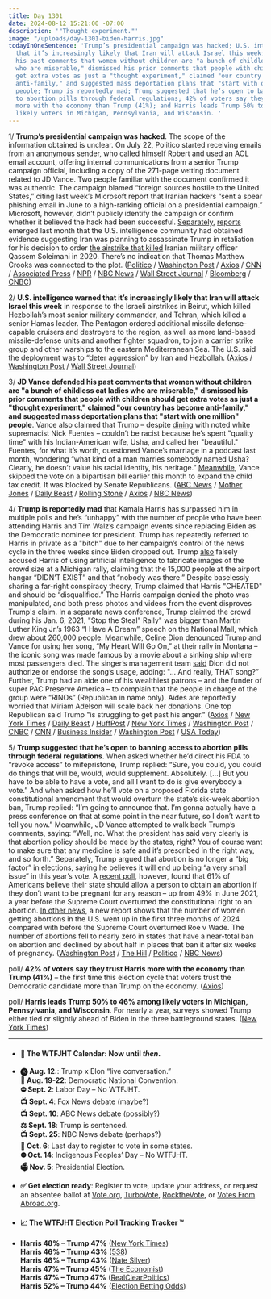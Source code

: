 ```yaml
---
title: Day 1301
date: 2024-08-12 15:21:00 -07:00
description: '"Thought experiment."'
image: "/uploads/day-1301-biden-harris.jpg"
todayInOneSentence: 'Trump’s presidential campaign was hacked; U.S. intelligence warned
  that it’s increasingly likely that Iran will attack Israel this week; JD Vance defended
  his past comments that women without children are "a bunch of childless cat ladies
  who are miserable," dismissed his prior comments that people with children should
  get extra votes as just a "thought experiment," claimed "our country has become
  anti-family," and suggested mass deportation plans that "start with one million"
  people; Trump is reportedly mad; Trump suggested that he’s open to banning access
  to abortion pills through federal regulations; 42% of voters say they trust Harris
  more with the economy than Trump (41%); and Harris leads Trump 50% to 46% among
  likely voters in Michigan, Pennsylvania, and Wisconsin. '
---
```


1/ **Trump’s presidential campaign was hacked**. The scope of the information obtained is unclear. On July 22, Politico started receiving emails from an anonymous sender, who called himself Robert and used an AOL email account, offering internal communications from a senior Trump campaign official, including a copy of the 271-page vetting document related to JD Vance. Two people familiar with the document confirmed it was authentic. The campaign blamed “foreign sources hostile to the United States,” citing last week’s Microsoft report that Iranian hackers “sent a spear phishing email in June to a high-ranking official on a presidential campaign.” Microsoft, however, didn’t publicly identify the campaign or confirm whether it believed the hack had been successful. [Separately](https://www.politico.com/news/2024/07/16/iran-plot-assassinate-trump-00168830), [reports](https://www.cnn.com/2024/07/16/politics/iran-plot-assassinate-trump-secret-service/index.html) emerged last month that the U.S. intelligence community had obtained evidence suggesting Iran was planning to assassinate Trump in retaliation for his decision to order [the airstrike that killed](https://whatthefuckjusthappenedtoday.com/2020/01/05/day-1081/#1-trump-authorized-a-drone-strike-at) Iranian military officer Qassem Soleimani in 2020. There’s no indication that Thomas Matthew Crooks was connected to the plot. ([Politico](https://www.politico.com/news/2024/08/10/trump-campaign-hack-00173503) / [Washington Post](https://www.washingtonpost.com/politics/2024/08/10/trump-hack-iran-vance-report/) / [Axios](https://www.axios.com/2024/08/10/trump-campaign-hacked) / [CNN](https://www.cnn.com/2024/08/10/politics/trump-campaign-blames-iran-for-hack/) / [Associated Press](https://apnews.com/article/donald-trump-campaign-hacked-036ffd3ed07cf3fe9fb74d4958808b65) / [NPR](https://www.npr.org/2024/08/11/nx-s1-5071082/donald-trump-campaign-emails-hacked-jd-vance) / [NBC News](https://www.nbcnews.com/politics/2024-election/trump-campaign-says-was-hacked-iranian-group-rcna166098) / [Wall Street Journal](https://www.wsj.com/politics/national-security/trump-campaign-says-it-was-hacked-a3912e91) / [Bloomberg](https://www.bloomberg.com/news/articles/2024-08-10/trump-campaign-says-it-was-hacked-suggests-iran-to-blame) / [CNBC](https://www.cnbc.com/2024/08/10/trump-campaign-hack-foreign-election-interference.html))

2/ **U.S. intelligence warned that it’s increasingly likely that Iran will attack Israel this week** in response to the Israeli airstrikes in Beirut, which killed Hezbollah’s most senior military commander, and Tehran, which killed a senior Hamas leader. The Pentagon ordered additional missile defense-capable cruisers and destroyers to the region, as well as more land-based missile-defense units and another fighter squadron, to join a carrier strike group and other warships to the eastern Mediterranean Sea. The U.S. said the deployment was to “deter aggression” by Iran and Hezbollah. ([Axios](https://www.axios.com/2024/08/12/iran-israel-white-house-us-intelligence-attack) / [Washington Post](https://www.washingtonpost.com/world/2024/08/12/israel-iran-hamas-war-news-gaza/) / [Wall Street Journal](https://www.wsj.com/world/middle-east/u-s-sends-carrier-missile-submarine-to-middle-east-as-iran-tensions-grow-ea700f9a))

3/ **JD Vance defended his past comments that women without children are "a bunch of childless cat ladies who are miserable," dismissed his prior comments that people with children should get extra votes as just a "thought experiment," claimed "our country has become anti-family," and suggested mass deportation plans that "start with one million" people**. Vance also claimed that Trump – despite [dining](https://whatthefuckjusthappenedtoday.com/2022/11/28/day-678/#3-trump-had-dinner-with-white-nation) with noted white supremacist Nick Fuentes – couldn’t be racist because he’s spent "quality time" with his Indian-American wife, Usha, and called her "beautiful." Fuentes, for what it’s worth, questioned Vance’s marriage in a podcast last month, wondering “what kind of a man marries somebody named Usha? Clearly, he doesn’t value his racial identity, his heritage.” [Meanwhile](https://whatthefuckjusthappenedtoday.com/2024/08/01/day-1290/#5-senate-republicans-blocked-a-bipar), Vance skipped the vote on a bipartisan bill earlier this month to expand the child tax credit. It was blocked by Senate Republicans. ([ABC News](https://abcnews.go.com/Politics/jd-vance-mass-deportations-start-1-million-defends/story?id=112739447) / [Mother Jones](https://www.motherjones.com/politics/2024/08/the-wildest-things-jd-vance-said-in-his-sunday-morning-media-blitz/) / [Daily Beast](https://www.thedailybeast.com/jd-vance-trump-cant-be-racist-because-he-called-wife-usha-beautiful) / [Rolling Stone](https://www.rollingstone.com/politics/politics-news/vance-defends-trump-nick-fuentes-dinner-1235077931/) / [Axios](https://www.axios.com/2024/08/11/vance-attacks-harris-walz-cat-ladies) / [NBC News](https://www.nbcnews.com/politics/2024-election/jd-vance-allotting-votes-people-children-thought-experiment-rcna166140))

4/ **Trump is reportedly mad** that Kamala Harris has surpassed him in multiple polls and he’s “unhappy” with the number of people who have been attending Harris and Tim Walz’s campaign events since replacing Biden as the Democratic nominee for president. Trump has repeatedly referred to Harris in private as a "bitch" due to her campaign’s control of the news cycle in the three weeks since Biden dropped out. Trump [also](https://ny1.com/nyc/all-boroughs/politics/2024/08/11/trump-kamala-harris-michigan-rally-ai) falsely accused Harris of using artificial intelligence to fabricate images of the crowd size at a Michigan rally, claiming that the 15,000 people at the airport hangar “DIDN’T EXIST” and that “nobody was there.” Despite baselessly sharing a far-right conspiracy theory, Trump claimed that Harris "CHEATED" and should be “disqualified.” The Harris campaign denied the photo was manipulated, and both press photos and videos from the event disproves Trump's claim. In a separate news conference, Trump claimed the crowd during his Jan. 6, 2021, "Stop the Steal" Rally" was bigger than Martin Luther King Jr.’s 1963 “I Have A Dream” speech on the National Mall, which drew about 260,000 people. [Meanwhile](https://www.usatoday.com/story/news/politics/elections/2024/08/10/donald-trump-titanic-celine-dion/74747976007/), Celine Dion [denounced](https://thehill.com/blogs/in-the-know/4822298-celine-dion-hits-trump-using-her-music-montana-rally/) Trump and Vance for using her song, “My Heart Will Go On,” at their rally in Montana – the iconic song was made famous by a movie about a sinking ship where most passengers died. The singer’s management team [said](https://www.cnbc.com/2024/08/10/celine-dion-trump-rally-song-titanic.html) Dion did not authorize or endorse the song’s usage, adding: "... And really, THAT song?” Further, Trump had an aide one of his wealthiest patrons – and the funder of super PAC Preserve America – to complain that the people in charge of the group were “RINOs” (Republican in name only). Aides are reportedly worried that Miriam Adelson will scale back her donations. One top Republican said Trump "is struggling to get past his anger." ([Axios](https://www.axios.com/2024/08/11/trump-slump-assassination-attempt-2024-election) / [New York Times](https://www.nytimes.com/2024/08/10/us/politics/trump-campaign-election.html) / [Daily Beast](https://www.thedailybeast.com/trump-advisers-deeply-rattled-by-his-spiraling-campaign-report) / [HuffPost](https://www.huffpost.com/entry/trump-reportedly-harris-bitch-private_n_66b79b0ae4b084249ca197f7) / [New York Times](https://www.nytimes.com/2024/08/11/us/politics/trump-harris-crowds-ai.html) / [Washington Post](https://www.washingtonpost.com/politics/2024/08/11/trump-falsely-accuses-harris-campaign-fabricated-ai-crowd-photos/) / [CNBC](https://www.cnbc.com/2024/08/11/trump-harris-rally-crowd-ai-conspiracy.html) / [CNN](https://www.cnn.com/2024/08/11/politics/trump-harris-crowd-size-conspiracy-theory/index.html) / [Business Insider](https://www.businessinsider.com/donald-trump-january-6-martin-luther-king-dream-speech-2024-8) / [Washington Post](https://www.washingtonpost.com/politics/2024/08/08/trump-crowd-martin-luther-king/) / [USA Today](https://www.usatoday.com/story/news/politics/2024/08/08/trump-rally-mlk-speech-crowd-comparisons/74727328007/))

5/ **Trump suggested that he’s open to banning access to abortion pills through federal regulations**. When asked whether he’d direct his FDA to “revoke access” to mifepristone, Trump replied: “Sure, you could, you could do things that will be, would, would supplement. Absolutely. \[...\] But you have to be able to have a vote, and all I want to do is give everybody a vote.” And when asked how he’ll vote on a proposed Florida state constitutional amendment that would overturn the state’s six-week abortion ban, Trump replied: “I’m going to announce that. I’m gonna actually have a press conference on that at some point in the near future, so I don’t want to tell you now.” Meanwhile, JD Vance attempted to walk back Trump’s comments, saying: “Well, no. What the president has said very clearly is that abortion policy should be made by the states, right? You of course want to make sure that any medicine is safe and it’s prescribed in the right way, and so forth.” Separately, Trump argued that abortion is no longer a “big factor” in elections, saying he believes it will end up being “a very small issue” in this year’s vote. A [recent poll](https://whatthefuckjusthappenedtoday.com/2024/07/09/day-1267/#poll-61-of-americans-say-their-state), however, found that 61% of Americans believe their state should allow a person to obtain an abortion if they don’t want to be pregnant for any reason – up from 49% in June 2021, a year before the Supreme Court overturned the constitutional right to an abortion. [In other news](https://apnews.com/article/abortion-survey-pills-roe-election-2024-7179dda48eae0a764be89c2e0aafd80a), a new report shows that the number of women getting abortions in the U.S. went up in the first three months of 2024 compared with before the Supreme Court overturned Roe v Wade. The number of abortions fell to nearly zero in states that have a near-total ban on abortion and declined by about half in places that ban it after six weeks of pregnancy. ([Washington Post](https://www.washingtonpost.com/politics/2024/08/08/trump-abortion-pill-mifepristone-news-conference/) / [The Hill](https://thehill.com/homenews/4819080-trump-downplays-abortion-issue/) / [Politico](https://www.politico.com/news/2024/08/08/trump-vote-florida-abortion-amendment-00173279) / [NBC News](https://www.nbcnews.com/politics/2024-election/vance-says-trump-doesnt-want-ban-abortion-pill-rcna166145))

poll/ **42% of voters say they trust Harris more with the economy than Trump (41%)** – the first time this election cycle that voters trust the Democratic candidate more than Trump on the economy. ([Axios](https://www.axios.com/2024/08/12/harris-trump-economy-poll-2024-election))

poll/ **Harris leads Trump 50% to 46% among likely voters in Michigan, Pennsylvania, and Wisconsin**. For nearly a year, surveys showed Trump either tied or slightly ahead of Biden in the three battleground states. ([New York Times](https://www.nytimes.com/2024/08/10/us/politics/harris-trump-battleground-polls.html))

---

* #### 📅 The WTFJHT Calendar: Now until *then*.

* **🅧 Aug. 12.**: Trump x Elon “live conversation.” \
  **🫏 Aug. 19-22**: Democratic National Convention. \
  **⛔️ Sept. 2**: Labor Day – No WTFJHT. \
  **📺 Sept. 4**: Fox News debate (maybe?) \
  **📺 Sept. 10**: ABC News debate (possibly?) \
  **⚖️ Sept. 18**: Trump is sentenced. \
  **📺 Sept. 25**: NBC News debate (perhaps?) \
  **📆 Oct. 6**: Last day to register to vote in some states. \
  **⛔️ Oct. 14**: Indigenous Peoples’ Day – No WTFJHT. \
  **🗳️ Nov. 5**: Presidential Election.

* **✅ Get election ready**: Register to vote, update your address, or request an absentee ballot at [Vote.org](https://www.vote.org/), [TurboVote](https://turbovote.org/), [RocktheVote](https://www.rockthevote.org/), or [Votes From Abroad.org](https://www.votefromabroad.org/).

* #### 📈 The WTFJHT Election Poll Tracking Tracker ™️

* **Harris 48% – Trump 47%** ([New York Times](https://www.nytimes.com/interactive/2024/us/elections/polls-president.html)) \
  **Harris 46% – Trump 43%** ([538](https://projects.fivethirtyeight.com/polls/president-general/2024/national/)) \
  **Harris 46% – Trump 43%** ([Nate Silver](https://www.natesilver.net/p/nate-silver-2024-president-election-polls-model)) \
  **Harris 47% – Trump 45%** ([The Economist](https://www.economist.com/interactive/us-2024-election/trump-harris-polls)) \
  **Harris 47% – Trump 47%** ([RealClearPolitics](https://www.realclearpolling.com/polls/president/general/2024/trump-vs-harris)) \
  **Harris 52% – Trump 44%** ([Election Betting Odds](https://www.electionbettingodds.com/))